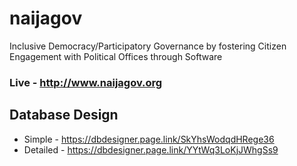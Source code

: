 # naijagov
Inclusive Democracy/Participatory Governance by fostering Citizen Engagement with Political Offices through Software

### Live - http://www.naijagov.org

## Database Design
* Simple - https://dbdesigner.page.link/SkYhsWodqdHRege36
* Detailed - https://dbdesigner.page.link/YYtWq3LoKjJWhgSs9
